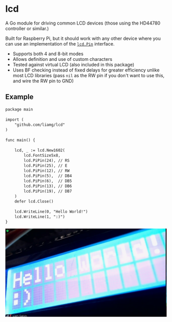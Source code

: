 # lcd

A Go module for driving common LCD devices (those using the HD44780 controller or similar.)

Built for Raspberry Pi, but it should work with any other device where you can use an implementation of the [`lcd.Pin`](https://github.com/liamg/lcd/blob/main/pin.go#L3-L9) interface.

- Supports both 4 and 8-bit modes
- Allows definition and use of custom characters
- Tested against virtual LCD (also included in this package)
- Uses BF checking instead of fixed delays for greater efficiency unlike most LCD libraries (pass `nil` as the RW pin if you don't want to use this, and wire the RW pin to GND)

## Example

```golang
package main

import (
	"github.com/liamg/lcd"
)

func main() {

	lcd, _ := lcd.New1602(
		lcd.FontSize5x8,
		lcd.PiPin(24), // RS
		lcd.PiPin(25), // E
		lcd.PiPin(12), // RW
		lcd.PiPin(5),  // DB4
		lcd.PiPin(6),  // DB5
		lcd.PiPin(13), // DB6
		lcd.PiPin(19), // DB7
	)
	defer lcd.Close()

	lcd.WriteLine(0, "Hello World!")
	lcd.WriteLine(1, ":)")
}
```

![Demo](demo.png)



